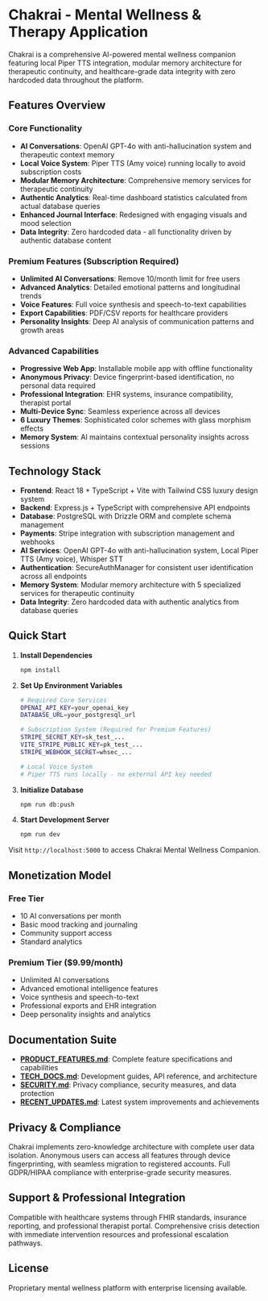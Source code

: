 # Chakrai - Mental Wellness & Therapy Application

Chakrai is a comprehensive AI-powered mental wellness companion featuring local Piper TTS integration, modular memory architecture for therapeutic continuity, and healthcare-grade data integrity with zero hardcoded data throughout the platform.

## Features Overview

### Core Functionality
- **AI Conversations**: OpenAI GPT-4o with anti-hallucination system and therapeutic context memory
- **Local Voice System**: Piper TTS (Amy voice) running locally to avoid subscription costs
- **Modular Memory Architecture**: Comprehensive memory services for therapeutic continuity
- **Authentic Analytics**: Real-time dashboard statistics calculated from actual database queries
- **Enhanced Journal Interface**: Redesigned with engaging visuals and mood selection
- **Data Integrity**: Zero hardcoded data - all functionality driven by authentic database content

### Premium Features (Subscription Required)
- **Unlimited AI Conversations**: Remove 10/month limit for free users
- **Advanced Analytics**: Detailed emotional patterns and longitudinal trends
- **Voice Features**: Full voice synthesis and speech-to-text capabilities
- **Export Capabilities**: PDF/CSV reports for healthcare providers
- **Personality Insights**: Deep AI analysis of communication patterns and growth areas

### Advanced Capabilities
- **Progressive Web App**: Installable mobile app with offline functionality
- **Anonymous Privacy**: Device fingerprint-based identification, no personal data required
- **Professional Integration**: EHR systems, insurance compatibility, therapist portal
- **Multi-Device Sync**: Seamless experience across all devices
- **6 Luxury Themes**: Sophisticated color schemes with glass morphism effects
- **Memory System**: AI maintains contextual personality insights across sessions

## Technology Stack

- **Frontend**: React 18 + TypeScript + Vite with Tailwind CSS luxury design system
- **Backend**: Express.js + TypeScript with comprehensive API endpoints
- **Database**: PostgreSQL with Drizzle ORM and complete schema management
- **Payments**: Stripe integration with subscription management and webhooks
- **AI Services**: OpenAI GPT-4o with anti-hallucination system, Local Piper TTS (Amy voice), Whisper STT
- **Authentication**: SecureAuthManager for consistent user identification across all endpoints
- **Memory System**: Modular memory architecture with 5 specialized services for therapeutic continuity
- **Data Integrity**: Zero hardcoded data with authentic analytics from database queries

## Quick Start

1. **Install Dependencies**
   ```bash
   npm install
   ```

2. **Set Up Environment Variables**
   ```bash
   # Required Core Services
   OPENAI_API_KEY=your_openai_key
   DATABASE_URL=your_postgresql_url
   
   # Subscription System (Required for Premium Features)
   STRIPE_SECRET_KEY=sk_test_...
   VITE_STRIPE_PUBLIC_KEY=pk_test_...
   STRIPE_WEBHOOK_SECRET=whsec_...
   
   # Local Voice System
   # Piper TTS runs locally - no external API key needed
   ```

3. **Initialize Database**
   ```bash
   npm run db:push
   ```

4. **Start Development Server**
   ```bash
   npm run dev
   ```

Visit `http://localhost:5000` to access Chakrai Mental Wellness Companion.

## Monetization Model

### Free Tier
- 10 AI conversations per month
- Basic mood tracking and journaling
- Community support access
- Standard analytics

### Premium Tier ($9.99/month)
- Unlimited AI conversations
- Advanced emotional intelligence features
- Voice synthesis and speech-to-text
- Professional exports and EHR integration
- Deep personality insights and analytics

## Documentation Suite

- **[PRODUCT_FEATURES.md](PRODUCT_FEATURES.md)**: Complete feature specifications and capabilities
- **[TECH_DOCS.md](TECH_DOCS.md)**: Development guides, API reference, and architecture
- **[SECURITY.md](SECURITY.md)**: Privacy compliance, security measures, and data protection
- **[RECENT_UPDATES.md](RECENT_UPDATES.md)**: Latest system improvements and achievements

## Privacy & Compliance

Chakrai implements zero-knowledge architecture with complete user data isolation. Anonymous users can access all features through device fingerprinting, with seamless migration to registered accounts. Full GDPR/HIPAA compliance with enterprise-grade security measures.

## Support & Professional Integration

Compatible with healthcare systems through FHIR standards, insurance reporting, and professional therapist portal. Comprehensive crisis detection with immediate intervention resources and professional escalation pathways.

## License

Proprietary mental wellness platform with enterprise licensing available.
